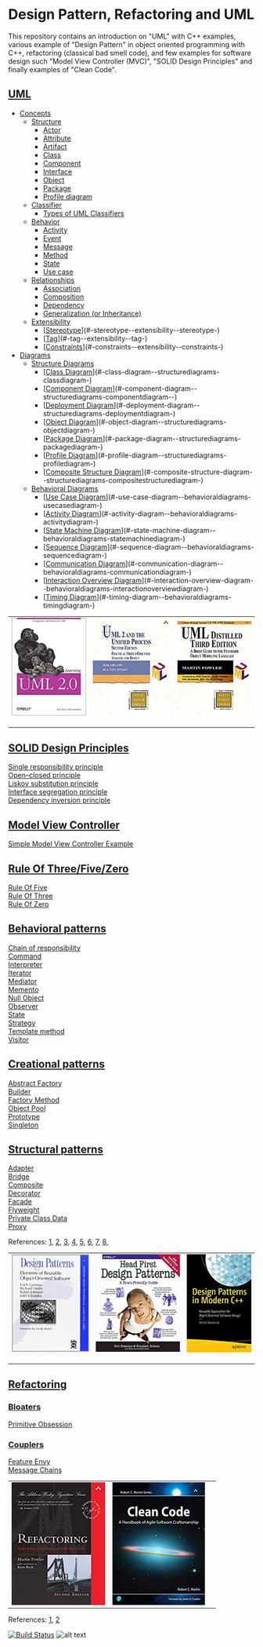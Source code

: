 # Design Pattern, Refactoring and UML
This repository contains an introduction on "UML" with C++ examples, various example of "Design Pattern" in object oriented programming with C++, refactoring (classical bad smell code), and few examples for software design such "Model View Controller (MVC)", "SOLID Design Principles" and finally examples of "Clean Code".

## [UML](UML/)  
- [Concepts](#concepts)
  * [Structure](#structure)
    + [Actor](#actor)
    + [Attribute](#attribute)
    + [Artifact](#artifact)
    + [Class](#class)
    + [Component](#component)
    + [Interface](#interface)
    + [Object](#object)
    + [Package](#package)
    + [Profile diagram](#profile-diagram)
  * [Classifier](#classifier)
    + [Types of UML Classifiers](#types-of-uml-classifiers)
  * [Behavior](#behavior)
    + [Activity](#activity)
    + [Event](#event)
    + [Message](#message)
    + [Method](#method)
    + [State](#state)
    + [Use case](#use-case)
  * [Relationships](#relationships)
    + [Association](#association)
    + [Composition](#composition)
    + [Dependency](#dependency)
    + [Generalization (or Inheritance)](#generalization--or-inheritance-)
  * [Extensibility](#extensibility)
    + [[Stereotype](Extensibility/#Stereotype)](#-stereotype--extensibility--stereotype-)
    + [[Tag](Extensibility/#Tag)](#-tag--extensibility--tag-)
    + [[Constraints](Extensibility/#Constraints)](#-constraints--extensibility--constraints-)
- [Diagrams](#diagrams)
  * [Structure Diagrams](#structure-diagrams)
    + [[Class Diagram](StructureDiagrams/ClassDiagram)](#-class-diagram--structurediagrams-classdiagram-)
    + [[Component Diagram](StructureDiagrams/ComponentDiagram/)](#-component-diagram--structurediagrams-componentdiagram--)
    + [[Deployment Diagram](StructureDiagrams/DeploymentDiagram)](#-deployment-diagram--structurediagrams-deploymentdiagram-)
    + [[Object Diagram](StructureDiagrams/ObjectDiagram)](#-object-diagram--structurediagrams-objectdiagram-)
    + [[Package Diagram](StructureDiagrams/PackageDiagram)](#-package-diagram--structurediagrams-packagediagram-)
    + [[Profile Diagram](StructureDiagrams/ProfileDiagram)](#-profile-diagram--structurediagrams-profilediagram-)
    + [[Composite Structure Diagram](StructureDiagrams/CompositeStructureDiagram)](#-composite-structure-diagram--structurediagrams-compositestructurediagram-)
  * [Behavioral Diagrams](#behavioral-diagrams)
    + [[Use Case Diagram](BehavioralDiagrams/UseCaseDiagram)](#-use-case-diagram--behavioraldiagrams-usecasediagram-)
    + [[Activity Diagram](BehavioralDiagrams/ActivityDiagram)](#-activity-diagram--behavioraldiagrams-activitydiagram-)
    + [[State Machine Diagram](BehavioralDiagrams/StateMachineDiagram)](#-state-machine-diagram--behavioraldiagrams-statemachinediagram-)
    + [[Sequence Diagram](BehavioralDiagrams/SequenceDiagram)](#-sequence-diagram--behavioraldiagrams-sequencediagram-)
    + [[Communication Diagram](BehavioralDiagrams/CommunicationDiagram)](#-communication-diagram--behavioraldiagrams-communicationdiagram-)
    + [[Interaction Overview Diagram](BehavioralDiagrams/InteractionOverviewDiagram)](#-interaction-overview-diagram--behavioraldiagrams-interactionoverviewdiagram-)
    + [[Timing Diagram](BehavioralDiagrams/TimingDiagram)](#-timing-diagram--behavioraldiagrams-timingdiagram-)


|   |   |   |
|---|---|---|
|<a target="_blank"  href="https://www.amazon.com/gp/product/0596009828/ref=as_li_tl?ie=UTF8&camp=1789&creative=9325&creativeASIN=0596009828&linkCode=as2&tag=rosdev09-20&linkId=2690ec967b66a97892f0dc164b3451cb"><img border="0" src="images/Learning_UML_2.0__A_Pragmatic_Introduction_to_UML.jpg" ></a><img src="//ir-na.amazon-adsystem.com/e/ir?t=rosdev09-20&l=am2&o=1&a=0596009828" width="1" height="1" border="0" alt="" style="border:none !important; margin:0px !important;" />|<a target="_blank"  href="https://www.amazon.com/gp/product/0321321278/ref=as_li_tl?ie=UTF8&camp=1789&creative=9325&creativeASIN=0321321278&linkCode=as2&tag=rosdev09-20&linkId=daa19c0aab2d0a02aa6877635026ccc3"><img border="0" src="images/UML_2_and_the_Unified_Process__Practical_Object-Oriented_Analysis_and_Design_(2nd_Edition).jpg" ></a><img src="//ir-na.amazon-adsystem.com/e/ir?t=rosdev09-20&l=am2&o=1&a=0321321278" width="1" height="1" border="0" alt="" style="border:none !important; margin:0px !important;" />|<a target="_blank"  href="https://www.amazon.com/gp/product/0321193687/ref=as_li_tl?ie=UTF8&camp=1789&creative=9325&creativeASIN=0321193687&linkCode=as2&tag=rosdev09-20&linkId=657a0bf853a4191b25a2d6a8d8c44d95"><img border="0" src="images/UML_Distilled__A_Brief_Guide_to_the_Standard_Object_Modeling_Language.jpg" ></a><img src="//ir-na.amazon-adsystem.com/e/ir?t=rosdev09-20&l=am2&o=1&a=0321193687" width="1" height="1" border="0" alt="" style="border:none !important; margin:0px !important;" />


## [SOLID Design Principles](SOLID)  

[Single responsibility principle](SOLID/SingleResponsibilityPrinciple)  
[Open–closed principle](SOLID/OpenClosedPrinciple)  
[Liskov substitution principle](SOLID/LiskovSubstitutionPrinciple)  
[Interface segregation principle](SOLID/InterfaceSegregationPrinciple)  
[Dependency inversion principle](SOLID/DependencyInjection)  


## [Model View Controller](ModelViewController)  
[Simple Model View Controller Example](ModelViewController/student_model_view_controller.cpp)

## [Rule Of Three/Five/Zero](RuleOfThreeFiveZero)
[Rule Of Five](RuleOfThreeFiveZero/rule_of_five.cpp)  
[Rule Of Three](RuleOfThreeFiveZero/rule_of_three.cpp)  
[Rule Of Zero](RuleOfThreeFiveZero/rule_of_zero.cpp)  


## [Behavioral patterns](src/Behavioral)  

[Chain of responsibility](src/Behavioral/ChainOfResponsibility)  
[Command](src/Behavioral/Command)  
[Interpreter](#)  
[Iterator](src/Behavioral/Iterator)  
[Mediator](src/Behavioral/Mediator)  
[Memento](src/Behavioral/Memento)  
[Null Object](src/Behavioral/NullObject)  
[Observer](src/Behavioral/Observer)  
[State](src/Behavioral/State)  
[Strategy](src/Behavioral/Strategy)  
[Template method](src/Behavioral/TemplateMethod)  
[Visitor](src/Behavioral/Visitor)  

## [Creational patterns](src/Creational/)

[Abstract Factory](src/Creational/AbstractFactoryMethod)  
[Builder](#)  
[Factory Method](src/Creational/FactoryMethod)  
[Object Pool](#)  
[Prototype](#)  
[Singleton](src/Creational/Singleton)  


## [Structural patterns](src/Structural)  
[Adapter](src/Structural/Adapter)  
[Bridge](src/Structural/Bridge)  
[Composite](#)  
[Decorator](src/Structural/Decorator)  
[Facade](src/Structural/Facade)  
[Flyweight](src/Structural/Flyweight)  
[Private Class Data](#)  
[Proxy](src/Structural/Proxy)  


References:
	[1](https://en.wikibooks.org/wiki/C%2B%2B_Programming/Code/Design_Patterns), 
	[2](https://sourcemaking.com/design_patterns/), 
	[3](https://cpppatterns.com/), 
	[4](https://www.youtube.com/playlist?list=PLrhzvIcii6GNjpARdnO4ueTUAVR9eMBpc),
	[5](https://www.bogotobogo.com/DesignPatterns/),
	[6](https://www.growingwiththeweb.com/p/explore.html?t=Design%20pattern),
	[7](https://www.tutorialspoint.com/design_pattern/),
	[8](http://simpletechtalks.com/tag/design-patterns/),


|   |   |   |
|---|---|---|
|<a target="_blank"  href="https://www.amazon.com/gp/product/0201633612/ref=as_li_tl?ie=UTF8&camp=1789&creative=9325&creativeASIN=0201633612&linkCode=as2&tag=rosdev09-20&linkId=175fc3c33d5c7f359af5401c1250f192"><img border="0" src="images/Design_Patterns._Elements_of_Reusable_Object-Oriented_Software.jpg" ></a><img src="//ir-na.amazon-adsystem.com/e/ir?t=rosdev09-20&l=am2&o=1&a=0201633612" width="1" height="1" border="0" alt="" style="border:none !important; margin:0px !important;" />|<a target="_blank"  href="https://www.amazon.com/gp/product/0596007124/ref=as_li_tl?ie=UTF8&camp=1789&creative=9325&creativeASIN=0596007124&linkCode=as2&tag=rosdev09-20&linkId=76b4256e75432f557909a43e0a9de1a2"><img border="0" src="images/Head_First_Design_Patterns_(A_Brain_Friendly_Guide).jpg" ></a><img src="//ir-na.amazon-adsystem.com/e/ir?t=rosdev09-20&l=am2&o=1&a=0596007124" width="1" height="1" border="0" alt="" style="border:none !important; margin:0px !important;" />|<a target="_blank"  href="https://www.amazon.com/gp/product/1484236025/ref=as_li_tl?ie=UTF8&camp=1789&creative=9325&creativeASIN=1484236025&linkCode=as2&tag=rosdev09-20&linkId=974576fff321c67154d6bc7299956ef0"><img border="0" src="images/Design_Patterns_in_Modern_C++__Reusable_Approaches_for_Object-Oriented_Software_Design.jpg" ></a><img src="//ir-na.amazon-adsystem.com/e/ir?t=rosdev09-20&l=am2&o=1&a=1484236025" width="1" height="1" border="0" alt="" style="border:none !important; margin:0px !important;" />|



## [Refactoring](Refactoring/)
### [Bloaters](Refactoring/Bloaters)  
[Primitive Obsession](Refactoring/Bloaters/Primitive_Obsession/primitive_obsession.cpp)
### [Couplers](Refactoring/Couplers)  
[Feature Envy](Refactoring/Couplers/Feature_Envy/feature_envy.cpp)  
[Message Chains](Refactoring/Couplers/Message_Chains/message_chains.cpp)  

|   |   |   |
|---|---|---|
|<a target="_blank"  href="https://www.amazon.com/gp/product/0132350882/ref=as_li_tl?ie=UTF8&camp=1789&creative=9325&creativeASIN=0132350882&linkCode=as2&tag=rosdev09-20&linkId=949bad73dc39e53caf1caf849ad0f565"><img border="0" src="images/Refactoring_Improving_the_Design_of_Existing_Code_Martin_Fowler.jpg" ></a><img src="//ir-na.amazon-adsystem.com/e/ir?t=rosdev09-20&l=am2&o=1&a=0132350882" width="1" height="1" border="0" alt="" style="border:none !important; margin:0px !important;" />|<a target="_blank"  href="https://www.amazon.com/gp/product/B07XGR7QQD/ref=as_li_tl?ie=UTF8&camp=1789&creative=9325&creativeASIN=B07XGR7QQD&linkCode=as2&tag=rosdev09-20&linkId=44172741182e66512df744aa85f17756"><img border="0" src="images/Clean_Code_A_Handbook_of_Agile_Software_Craftsmanship_Robert_C._Martin.jpg" ></a><img src="//ir-na.amazon-adsystem.com/e/ir?t=rosdev09-20&l=am2&o=1&a=B07XGR7QQD" width="1" height="1" border="0" alt="" style="border:none !important; margin:0px !important;" />|   |



References:
	[1](https://refactoring.guru/refactoring),
	[2](https://sourcemaking.com/refactoring)


[![Build Status](https://travis-ci.org/behnamasadi/design_pattern.svg?branch=master)](https://travis-ci.org/behnamasadi/design_pattern)
![alt text](https://img.shields.io/badge/license-BSD-blue.svg)


